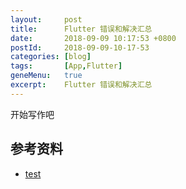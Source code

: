 ```yaml
---
layout:     post
title:      Flutter 错误和解决汇总
date:       2018-09-09 10:17:53 +0800
postId:     2018-09-09-10-17-53
categories: [blog]
tags:       [App,Flutter]
geneMenu:   true
excerpt:    Flutter 错误和解决汇总
---
```


开始写作吧

## 参考资料

* [test](test.html)

```java
```
